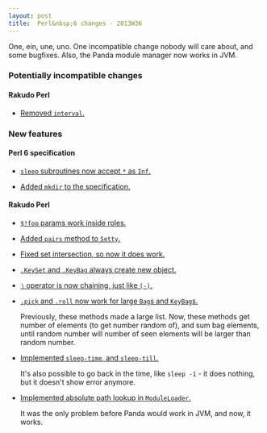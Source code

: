 ```yaml
---
layout: post
title:  Perl&nbsp;6 changes - 2013W36
---
```

One, ein, une, uno. One incompatible change nobody will care about,
and some bugfixes. Also, the Panda module manager now works in JVM.

### Potentially incompatible changes
#### Rakudo Perl
* [Removed `interval`.](https://github.com/rakudo/rakudo/commit/79c0f515837fcc974b58f878ff0818a23206280c)

### New features
#### Perl 6 specification
* [`sleep` subroutines now accept `*` as `Inf`.](https://github.com/perl6/specs/commit/157b6052687c53e6112cf5201eab969af4a64062)

* [Added `mkdir` to the specification.](https://github.com/perl6/specs/commit/db64e30e839ab7b9eb3a9fe3b2b557a1cb6beff0)

#### Rakudo Perl
* [`$!foo` params work inside roles.](https://github.com/rakudo/rakudo/commit/cdc323de726d9ba9dd41c39d08edf19c7ee48e09)

* [Added `pairs` method to `Setty`.](https://github.com/rakudo/rakudo/commit/0c87927893b0ee43578aef259c52abfa8adfb421)

* [Fixed set intersection, so now it does work.](https://github.com/rakudo/rakudo/commit/9b4d4e1e0f1df09badaf232506f16957a294caa6)

* [`.KeySet` and `.KeyBag` always create new object.](https://github.com/rakudo/rakudo/commit/afa2a5cb19a04aba39e7a9631823127f44ce08ab)

* [`∖` operator is now chaining, just like `(-)`.](https://github.com/rakudo/rakudo/commit/bce4d7928bec52d7d5e6eeb29aa468d2c4c9858f)

* [`.pick` and `.roll` now work for large `Bag`s and `KeyBag`s.](https://github.com/rakudo/rakudo/commit/40ea141c94c71a7dbc046e03877ac7d7c3507a77)

  Previously, these methods made a large list. Now, these methods
  get number of elements (to get number random of), and sum bag
  elements, until random number will number of seen elements will be
  larger than random number.

* [Implemented `sleep-time`, and `sleep-till`.](https://github.com/rakudo/rakudo/commit/79c0f515837fcc974b58f878ff0818a23206280c)

  It's also possible to go back in the time, like `sleep -1` - it does
  nothing, but it doesn't show error anymore.

* [Implemented absolute path lookup in `ModuleLoader`.](https://github.com/rakudo/rakudo/commit/efac451801f3d685b02e2daddb89b99bf4e08d48)

  It was the only problem before Panda would work in JVM, and now, it
  works.
